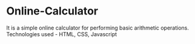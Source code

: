 # Online-Calculator
It is a simple online calculator for performing basic arithmetic operations.
Technologies used - HTML, CSS, Javascript
